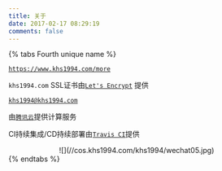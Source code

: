 ```yaml
---
title: 关于
date: 2017-02-17 08:29:19
comments: false
---
```


{% tabs Fourth unique name %}
<!-- tab 本站导航 -->
<a href="//www.khs1994.com/more" target="_block">`https://www.khs1994.com/more`</a>
<!-- endtab -->
<!-- tab SSL证书 -->
`khs1994.com` SSL证书由<a href="//letsencrypt.org" target="_block">`Let's Encrypt`</a> 提供
<!-- endtab -->
<!-- tab E-mail -->
<a href="mailto:khs1994@khs1994.com">`khs1994@khs1994.com`</a>
<!-- endtab -->
<!-- tab 云计算 -->
由<a href="http://cloud.tencent.com/redirect.php?redirect=1005&cps_key=3a5255852d5db99dcd5da4c72f05df61" target="_block">`腾讯云`</a>提供计算服务
<!-- endtab -->
<!-- tab CI -->
CI持续集成/CD持续部署由<a href="//travis-ci.org/dashboard" target="_block">`Travis CI`</a>提供
<!-- endtab -->
<!-- tab Wechat -->
<center>![](//cos.khs1994.com/khs1994/wechat05.jpg)</center>
<!-- endtab -->
{% endtabs %}
